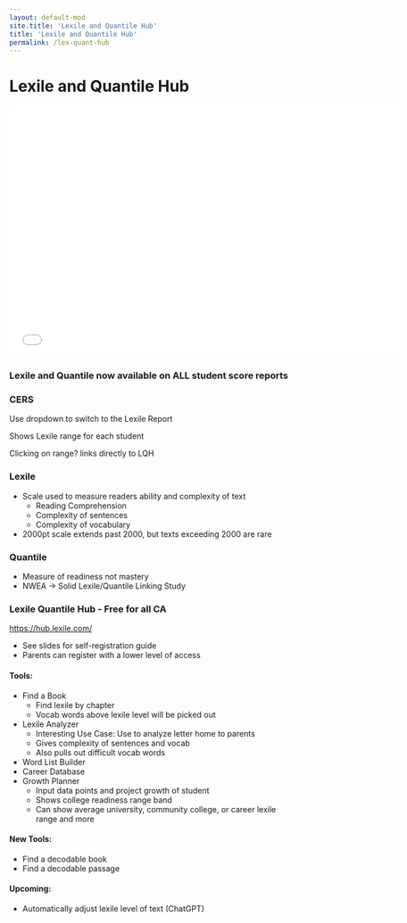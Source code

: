 ```yaml
---
layout: default-mod
site.title: 'Lexile and Quantile Hub'
title: 'Lexile and Quantile Hub'
permalink: /lex-quant-hub
---
```


# Lexile and Quantile Hub

<embed src="media/cera.lexile.quantile_conf.pptx.pdf#toolbar=0&navpanes=0"
    height="450px"
    width="700px">

### Lexile and Quantile now available on ALL student score reports

### CERS

Use dropdown to switch to the Lexile Report

Shows Lexile range for each student

Clicking on range? links directly to LQH

### Lexile 

* Scale used to measure readers ability and complexity of text
    * Reading Comprehension
    * Complexity of sentences
    * Complexity of vocabulary
* 2000pt scale extends past 2000, but texts exceeding 2000 are rare

### Quantile

* Measure of readiness not mastery
* NWEA -> Solid Lexile/Quantile Linking Study

### Lexile Quantile Hub - Free for all CA

https://hub.lexile.com/

* See slides for self-registration guide
* Parents can register with a lower level of access

#### Tools:

* Find a Book
    * Find lexile by chapter
    * Vocab words above lexile level will be picked out
* Lexile Analyzer
    * Interesting Use Case: Use to analyze letter home to parents
    * Gives complexity of sentences and vocab
    * Also pulls out difficult vocab words
* Word List Builder
* Career Database
* Growth Planner
    * Input data points and project growth of student
    * Shows college readiness range band
    * Can show average university, community college, or career lexile range and more

#### New Tools:
* Find a decodable book
* Find a decodable passage

#### Upcoming:
* Automatically adjust lexile level of text (ChatGPT)